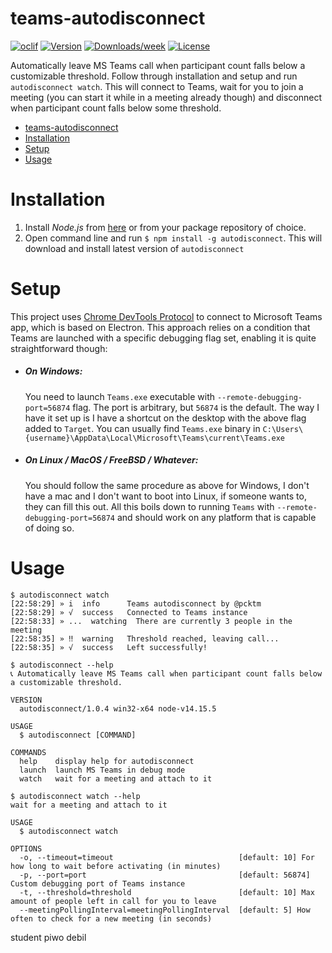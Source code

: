 teams-autodisconnect
==============



[![oclif](https://img.shields.io/badge/cli-oclif-brightgreen.svg)](https://oclif.io)
[![Version](https://img.shields.io/npm/v/autodisconnect.svg)](https://npmjs.org/package/autodisconnect)
[![Downloads/week](https://img.shields.io/npm/dw/autodisconnect.svg)](https://npmjs.org/package/autodisconnect)
[![License](https://img.shields.io/npm/l/autodisconnect.svg)](https://github.com/pcktm/teams-autodisconnect/blob/master/package.json)

Automatically leave MS Teams call when participant count falls below a customizable threshold. Follow through installation and setup and run `autodisconnect watch`. This will connect to Teams, wait for you to join a meeting (you can start it while in a meeting already though) and disconnect when participant count falls below some threshold.

- [teams-autodisconnect](#teams-autodisconnect)
- [Installation](#installation)
- [Setup](#setup)
- [Usage](#usage)

# Installation
1. Install *Node.js* from [here](https://nodejs.org/en/) or from your package repository of choice.
2. Open command line and run `$ npm install -g autodisconnect`. This will download and install latest version of `autodisconnect`

# Setup
This project uses [Chrome DevTools Protocol](https://chromedevtools.github.io/devtools-protocol/) to connect to Microsoft Teams app, which is based on Electron. This approach relies on a condition that Teams are launched with a specific debugging flag set, enabling it is quite straightforward though:
* ##### On Windows:
    You need to launch `Teams.exe` executable with `--remote-debugging-port=56874` flag. The port is arbitrary, but `56874` is the default. The way I have it set up is I have a shortcut on the desktop with the above flag added to `Target`.
    You can usually find `Teams.exe` binary in `C:\Users\{username}\AppData\Local\Microsoft\Teams\current\Teams.exe`
* ##### On Linux / MacOS / FreeBSD / Whatever:
    You should follow the same procedure as above for Windows, I don't have a mac and I don't want to boot into Linux, if someone wants to, they can fill this out. All this boils down to running `Teams` with `--remote-debugging-port=56874` and should work on any platform that is capable of doing so.

# Usage

```sh-session
$ autodisconnect watch
[22:58:29] » i  info      Teams autodisconnect by @pcktm
[22:58:29] » √  success   Connected to Teams instance
[22:58:33] » ...  watching  There are currently 3 people in the meeting
[22:58:35] » ‼  warning   Threshold reached, leaving call...
[22:58:35] » √  success   Left successfully!

$ autodisconnect --help
📞 Automatically leave MS Teams call when participant count falls below a customizable threshold.

VERSION
  autodisconnect/1.0.4 win32-x64 node-v14.15.5

USAGE
  $ autodisconnect [COMMAND]

COMMANDS
  help    display help for autodisconnect
  launch  launch MS Teams in debug mode
  watch   wait for a meeting and attach to it

$ autodisconnect watch --help
wait for a meeting and attach to it

USAGE
  $ autodisconnect watch

OPTIONS
  -o, --timeout=timeout                            [default: 10] For how long to wait before activating (in minutes)
  -p, --port=port                                  [default: 56874] Custom debugging port of Teams instance
  -t, --threshold=threshold                        [default: 10] Max amount of people left in call for you to leave
  --meetingPollingInterval=meetingPollingInterval  [default: 5] How often to check for a new meeting (in seconds)
```

student piwo debil
